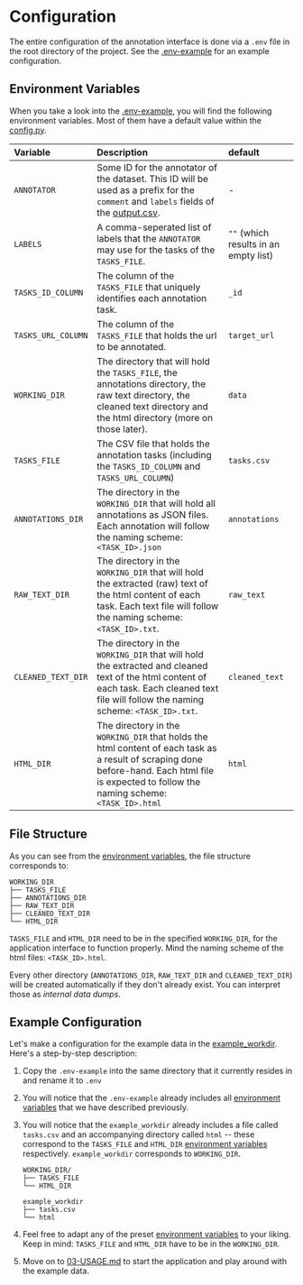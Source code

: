 # Configuration
The entire configuration of the annotation interface is done via a `.env` file in the root directory of the project. See the [.env-example](../.env-example) for an example configuration.

## Environment Variables
When you take a look into the [.env-example](../.env-example), you will find the following environment variables. Most of them have a default value within the [config.py](../src/utils/config.py).

| Variable | Description | default |
| :- | :- | :- |
| `ANNOTATOR` | Some ID for the annotator of the dataset. This ID will be used as a prefix for the `comment` and `labels` fields of the [output.csv](03-USAGE.md). | - |
| `LABELS` | A comma-seperated list of labels that the `ANNOTATOR` may use for the tasks of the `TASKS_FILE`. | `""` (which results in an empty list) |
| `TASKS_ID_COLUMN` | The column of the `TASKS_FILE` that uniquely identifies each annotation task. | `_id` |
| `TASKS_URL_COLUMN` | The column of the `TASKS_FILE` that holds the url to be annotated. | `target_url` |
| `WORKING_DIR` | The directory that will hold the `TASKS_FILE`, the annotations directory, the raw text directory, the cleaned text directory and the html directory (more on those later). | `data` |
| `TASKS_FILE` | The CSV file that holds the annotation tasks (including the `TASKS_ID_COLUMN` and `TASKS_URL_COLUMN`) | `tasks.csv` |
| `ANNOTATIONS_DIR` | The directory in the `WORKING_DIR` that will hold all annotations as JSON files. Each annotation will follow the naming scheme: `<TASK_ID>.json` | `annotations` |
| `RAW_TEXT_DIR` | The directory in the `WORKING_DIR` that will hold the extracted (raw) text of the html content of each task. Each text file will follow the naming scheme: `<TASK_ID>.txt`. | `raw_text` |
| `CLEANED_TEXT_DIR` | The directory in the `WORKING_DIR` that will hold the extracted and cleaned text of the html content of each task. Each cleaned text file will follow the naming scheme: `<TASK_ID>.txt`. | `cleaned_text` |
| `HTML_DIR` | The directory in the `WORKING_DIR` that holds the html content of each task as a result of scraping done before-hand. Each html file is expected to follow the naming scheme: `<TASK_ID>.html` | `html` |

## File Structure
As you can see from the [environment variables](02-CONFIGURATION#environment-variables), the file structure corresponds to:

```
WORKING_DIR
├── TASKS_FILE
├── ANNOTATIONS_DIR
├── RAW_TEXT_DIR
├── CLEANED_TEXT_DIR
└── HTML_DIR
```

`TASKS_FILE` and `HTML_DIR` need to be in the specified `WORKING_DIR`, for the application interface to function properly. Mind the naming scheme of the html files: `<TASK_ID>.html`.

Every other directory (`ANNOTATIONS_DIR`, `RAW_TEXT_DIR` and `CLEANED_TEXT_DIR`) will be created automatically if they don't already exist. You can interpret those as *internal data dumps*.

## Example Configuration
Let's make a configuration for the example data in the [example_workdir](../example_workdir/). Here's a step-by-step description:

1. Copy the `.env-example` into the same directory that it currently resides in and rename it to `.env`

2. You will notice that the `.env-example` already includes all [environment variables](02-CONFIGURATION#environment-variables) that we have described previously.

3. You will notice that the `example_workdir` already includes a file called `tasks.csv` and an accompanying directory called `html` -- these correspond to the `TASKS_FILE` and `HTML_DIR` [environment variables](02-CONFIGURATION#environment-variables) respectively. `example_workdir` corresponds to `WORKING_DIR`.

    ```
    WORKING_DIR/
    ├── TASKS_FILE
    └── HTML_DIR
    ```

    ```
    example_workdir
    ├── tasks.csv
    └── html
    ```

4. Feel free to adapt any of the preset [environment variables](02-CONFIGURATION#environment-variables) to your liking. Keep in mind: `TASKS_FILE` and `HTML_DIR` have to be in the `WORKING_DIR`.

5. Move on to [03-USAGE.md](03-USAGE.md) to start the application and play around with the example data.
